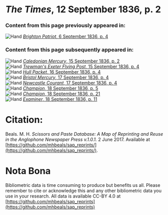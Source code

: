 # *The Times*, 12 September 1836, p. 2  
  
### Content from this page previously appeared in:  
![Hand](http://scissorsandpaste.net/wp-content/uploads/2017/06/smallhandpointer.png) [*Brighton Patriot*, 6 September 1836, p. 4](https://mhbeals.github.io/sap_html/Brighton-Patriot/Brighton-Patriot-6-September-1836-p-4)  
  
### Content from this page subsequently appeared in:  
![Hand](http://scissorsandpaste.net/wp-content/uploads/2017/06/smallhandpointer.png) [*Caledonian Mercury*, 15 September 1836, p. 2](https://mhbeals.github.io/sap_html/Caledonian-Mercury/Caledonian-Mercury-15-September-1836-p-2)  
![Hand](http://scissorsandpaste.net/wp-content/uploads/2017/06/smallhandpointer.png) [*Trewman's Exeter Flying Post*, 15 September 1836, p. 4](https://mhbeals.github.io/sap_html/Trewman's-Exeter-Flying-Post/Trewman's-Exeter-Flying-Post-15-September-1836-p-4)  
![Hand](http://scissorsandpaste.net/wp-content/uploads/2017/06/smallhandpointer.png) [*Hull Packet*, 16 September 1836, p. 4](https://mhbeals.github.io/sap_html/Hull-Packet/Hull-Packet-16-September-1836-p-4)  
![Hand](http://scissorsandpaste.net/wp-content/uploads/2017/06/smallhandpointer.png) [*Bristol Mercury*, 17 September 1836, p. 4](https://mhbeals.github.io/sap_html/Bristol-Mercury/Bristol-Mercury-17-September-1836-p-4)  
![Hand](http://scissorsandpaste.net/wp-content/uploads/2017/06/smallhandpointer.png) [*Newcastle Courant*, 17 September 1836, p. 4](https://mhbeals.github.io/sap_html/Newcastle-Courant/Newcastle-Courant-17-September-1836-p-4)  
![Hand](http://scissorsandpaste.net/wp-content/uploads/2017/06/smallhandpointer.png) [*Champion*, 18 September 1836, p. 5](https://mhbeals.github.io/sap_html/Champion/Champion-18-September-1836-p-5)  
![Hand](http://scissorsandpaste.net/wp-content/uploads/2017/06/smallhandpointer.png) [*Champion*, 18 September 1836, p. 21](https://mhbeals.github.io/sap_html/Champion/Champion-18-September-1836-p-21)  
![Hand](http://scissorsandpaste.net/wp-content/uploads/2017/06/smallhandpointer.png) [*Examiner*, 18 September 1836, p. 11](https://mhbeals.github.io/sap_html/Examiner/Examiner-18-September-1836-p-11)  


# Citation: 

Beals. M. H. *Scissors and Paste Database: A Map of Reprinting and Reuse in the Anglophone Newspaper Press v.1.0.1.* 2 June 2017. Available at [https://github.com/mhbeals/sap_reprints/](https://github.com/mhbeals/sap_reprints/). 

# Nota Bona

Bibliometric data is time consuming to produce but benefits us all. Please remember to cite or acknowledge this and any other bibliometric data you use in your research. All data is available CC-BY 4.0 at [https://github.com/mhbeals/sap_reprints](https://github.com/mhbeals/sap_reprints)